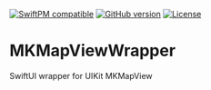 [![SwiftPM compatible](https://img.shields.io/badge/SwiftPM-compatible-brightgreen.svg)](https://swift.org/package-manager/)
[![GitHub version](https://img.shields.io/github/v/release/temamarvel/MKMapViewWrapper?sort=semver)](https://github.com/temamarvel/MKMapViewWrapper/releases)
[![License](https://img.shields.io/github/license/temamarvel/MKMapViewWrapper)](https://github.com/lucaszischka/BottomSheet/blob/main/LICENSE.txt)

# MKMapViewWrapper
SwiftUI wrapper for UIKit MKMapView
